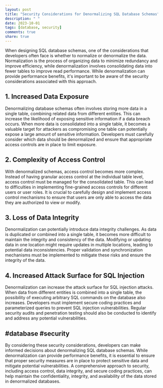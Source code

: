 ```yaml
---
layout: post
title: "Security Considerations for Denormalizing SQL Database Schemas"
description: " "
date: 2023-10-01
tags: [database, security]
comments: true
share: true
---
```


When designing SQL database schemas, one of the considerations that developers often face is whether to normalize or denormalize the data. Normalization is the process of organizing data to minimize redundancy and improve efficiency, while denormalization involves consolidating data into fewer tables to improve read performance. While denormalization can provide performance benefits, it's important to be aware of the security considerations associated with this approach. 

## 1. Increased Data Exposure

Denormalizing database schemas often involves storing more data in a single table, combining related data from different entities. This can increase the likelihood of exposing sensitive information if a data breach occurs. When more data is consolidated into a single table, it becomes a valuable target for attackers as compromising one table can potentially expose a large amount of sensitive information. Developers must carefully consider which data should be denormalized and ensure that appropriate access controls are in place to limit exposure.

## 2. Complexity of Access Control

With denormalized schemas, access control becomes more complex. Instead of having granular access control at the individual table level, access control must be managed for the consolidated table. This can lead to difficulties in implementing fine-grained access controls for different users or user roles. It is crucial to carefully design and implement access control mechanisms to ensure that users are only able to access the data they are authorized to view or modify.

## 3. Loss of Data Integrity

Denormalization can potentially introduce data integrity challenges. As data is duplicated or combined into a single table, it becomes more difficult to maintain the integrity and consistency of the data. Modifying or updating data in one location might require updates in multiple locations, leading to potential data inconsistencies. Proper validation and synchronization mechanisms must be implemented to mitigate these risks and ensure the integrity of the data.

## 4. Increased Attack Surface for SQL Injection

Denormalization can increase the attack surface for SQL injection attacks. When data from different entities is combined into a single table, the possibility of executing arbitrary SQL commands on the database also increases. Developers must implement secure coding practices and parameterized queries to prevent SQL injection vulnerabilities. Regular security audits and penetration testing should also be conducted to identify and address any potential vulnerabilities.

## #database #security

By considering these security considerations, developers can make informed decisions about denormalizing SQL database schemas. While denormalization can provide performance benefits, it is essential to ensure that proper security measures are in place to protect sensitive data and mitigate potential vulnerabilities. A comprehensive approach to security, including access control, data integrity, and secure coding practices, can help maintain the confidentiality, integrity, and availability of the data stored in denormalized databases.